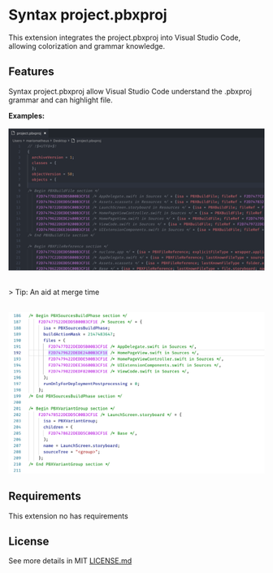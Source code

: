 # Syntax project.pbxproj

This extension integrates the project.pbxproj into Visual Studio Code, allowing colorization and grammar knowledge.

## Features

Syntax project.pbxproj allow Visual Studio Code understand the .pbxproj grammar and can highlight file.

**Examples:**
<br/> <br/>
![Example 1](images/screenshot_1.png)

<br/>
> Tip: An aid at merge time
<br/> <br/>

![Example 2](images/screenshot_2.png)

## Requirements

This extension no has requirements

## License

See more details in MIT [LICENSE.md](LICENSE)
